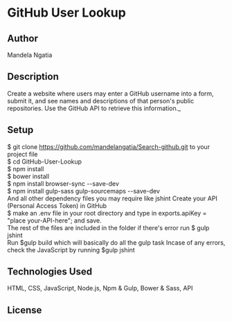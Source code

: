 # GitHub User Lookup

## Author

Mandela Ngatia

## Description

Create a website where users may enter a GitHub username into a form, submit it, and see names and descriptions of that person's public repositories. Use the GitHub API to retrieve this information._

## Setup

$ git clone <https://github.com/mandelangatia/Search-github.git> to your project file <br>
$ cd GitHub-User-Lookup <br>
$ npm install<br>
$ bower install<br>
$ npm install browser-sync --save-dev<br>
$ npm install gulp-sass gulp-sourcemaps --save-dev <br>
And all other dependency files you may require like jshint Create your API (Personal Access Token) in GitHub<br>
$ make an .env file in your root directory and type in exports.apiKey = "place your-API-here"; and save. <br>
The rest of the files are included in the folder if there's error run $ gulp jshint<br>
Run $gulp build which will basically do all the gulp task Incase of any errors, check the JavaScript by running $gulp jshint

## Technologies Used

HTML, CSS, JavaScript, Node.js, Npm & Gulp, Bower & Sass, API

## License
